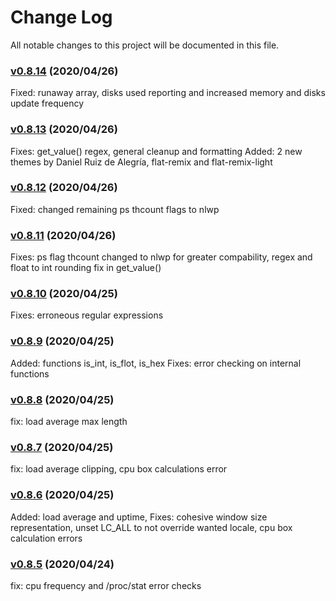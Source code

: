 # Change Log

All notable changes to this project will be documented in this file.

### [v0.8.14](https://github.com/raphaunix/bashtop/releases/tag/v0.8.14) (2020/04/26)
Fixed: runaway array, disks used reporting and increased memory and disks update frequency

### [v0.8.13](https://github.com/raphaunix/bashtop/releases/tag/v0.8.13) (2020/04/26)
Fixes: get_value() regex, general cleanup and formatting Added: 2 new themes by Daniel Ruiz de Alegría, flat-remix and flat-remix-light

### [v0.8.12](https://github.com/raphaunix/bashtop/releases/tag/v0.8.12) (2020/04/26)
Fixed: changed remaining ps thcount flags to nlwp

### [v0.8.11](https://github.com/raphaunix/bashtop/releases/tag/v0.8.11) (2020/04/26)
Fixes: ps flag thcount changed to nlwp for greater compability, regex and float to int rounding fix in get_value()

### [v0.8.10](https://github.com/raphaunix/bashtop/releases/tag/v0.8.10) (2020/04/25)
Fixes: erroneous regular expressions

### [v0.8.9](https://github.com/raphaunix/bashtop/releases/tag/v0.8.9) (2020/04/25)
Added: functions is_int, is_flot, is_hex Fixes: error checking on internal functions

### [v0.8.8](https://github.com/raphaunix/bashtop/releases/tag/v0.8.8) (2020/04/25)
fix: load average max length

### [v0.8.7](https://github.com/raphaunix/bashtop/releases/tag/v0.8.7) (2020/04/25)
fix: load average clipping, cpu box calculations error

### [v0.8.6](https://github.com/raphaunix/bashtop/releases/tag/v0.8.6) (2020/04/25)
Added: load average and uptime, Fixes: cohesive window size representation, unset LC_ALL to not override wanted locale, cpu box calculation errors

### [v0.8.5](https://github.com/raphaunix/bashtop/releases/tag/v0.8.5) (2020/04/24)
fix: cpu frequency and /proc/stat error checks
